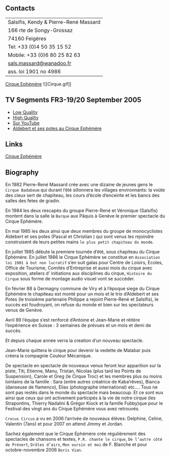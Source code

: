## Contacts

|     |
| --- |
| Salsifis, Kendy & Pierre-René Massard |
| 166 rte de Songy-Grossaz |
| 74160 Feigères |
| Tel: +33 (0)4 50 35 15 52 |
| Mobile: +33 (0)6 80 25 82 63 |
| [sals.massard@wanadoo.fr](mailto:sals.massard@wanadoo.fr) |
| ass. loi 1901 no 4986 |

[Cirque Ephémère](http://www.cirque-ephemere.com/)
![[Cirque.gif]]


## TV Segments FR3-19/20 September 2005

- [Low Quality](http://askpascal.com/wikidocs/ephemere/ephemere_1920-100905%20low.wmv)
- [High Quality](http://askpascal.com/wikidocs/ephemere/ephemere_1920-100905%20high.wmv)
- [Sur YouTube](http://www.youtube.com/v/yZhwF5t7PrE&hl=en&fs=1)
- [Aldebert et ses potes au Cirque Ephémère](http://www.youtube.com/watch?v=eybmTgsBohE)     

## Links

[Cirque Ephémère](http://www.cirque-ephemere.com/)

## Biography

En 1982 Pierre-René Massard crée avec une dizaine de jeunes gens le `Cirque Badaboum` qui durant l’été sillonnera les villages environnants: la voüte des cieux sert de chapiteau, les cours d’école d’enceinte et les bancs des salles des fetes de gradin.

En 1984 les deux rescapés du groupe Pierre-René et Véronique (Salsifis) montent dans la salle la `Barque` aux Pâquis à Genève le premier spectacle du Cirque Ephémère.

En mai 1985 les deux ainsi que deux membres du groupe de monocyclistes Aldebert et ses potes (Pascal et Christian ) qui sont venus les rejoindre construisent de leurs petites mains `le plus petit chapiteau du monde`.

En juillet 1985 débute la premiere tournée d’été, sous chapiteau du Cirque Ephémère. En juillet 1986 le Cirque Ephémère se constitue en `Association loi 1901 à but non lucratif` s’en suit galas pour Centre de Loisirs, Ecoles, Office de Tourisme, Comités d’Entreprise et aussi mois du cirque avec exposition, ateliers d’ initiations aux disciplines du cirque, `Histoire du Cirque` sous forme de montage audio visuel vont se succéder.

En février 88 à Germagny commune de Viry et à l’époque siege du Cirque Ephémère le chapiteau est monté pour un mois et le trio d’Aldebert et ses Potes (le troisième partenaire Philippe a rejoint Pierre-René et Salsifis), le succès est foudroyant, on refuse du monde et bien sur les spectateurs venus de Genève.

Avril 89 l’équipe s’est renforcé d’Antoine et Jean-Marie et réitère l’expérience en Suisse : 3 semaines de prévues et un mois et demi de succès.

Et depuis chaque année verra la creation d’un nouveau spectacle.

Jean-Marie quittera le cirque pour devenir la vedette de Malabar puis créera la compagnie Couleur Mécanique.

De spectacle en spectacle de nouveaux venus feront leur apparition sur la piste, Titi, Etienne, Manu, Tristan, Nicolas (plus tard les Points de Suspension), Carole et Greg (le Cirque Troc) et les membres plus ou moins lointains de la famille : Sara (entre autres créatrice de Kaba’rêves), Bianca (danseuse de flamenco), Elias (photographe international) etc…. Tous ne sont pas restés dans le monde du spectacle mais beaucoup. Et ce sont eux ainsi que ceux qui ont activement participés à la vie de notre cirque (les Strapontins, Thierry Nadalini & Grégor Kiock et la famille Fubby)que pour le Festival des vingt ans du Cirque Ephémère vous avez retrouvés.

`Crocus Circus` a vu en 2006 l’arrivée de nouveaux éléves: Delphine, Celine, Valentin (7ans) et pour 2007 on attend Jimmy et Jordan.

Sachez également que le Cirque Ephémère crée réguliérement des spectacles de chansons et textes, `P.R. chante le cirque`, `De l’autre côté de Prévert`, `Drôles d’airs`, `Mon oursin et moi` de F. Blanche et pour octobre-novembre 2006 `Boris Vian`.